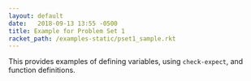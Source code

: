 ```yaml
---
layout: default
date:   2018-09-13 13:55 -0500
title: Example for Problem Set 1
racket_path: /examples-static/pset1_sample.rkt
---
```


This provides examples of defining variables, using `check-expect`,
and function definitions.
